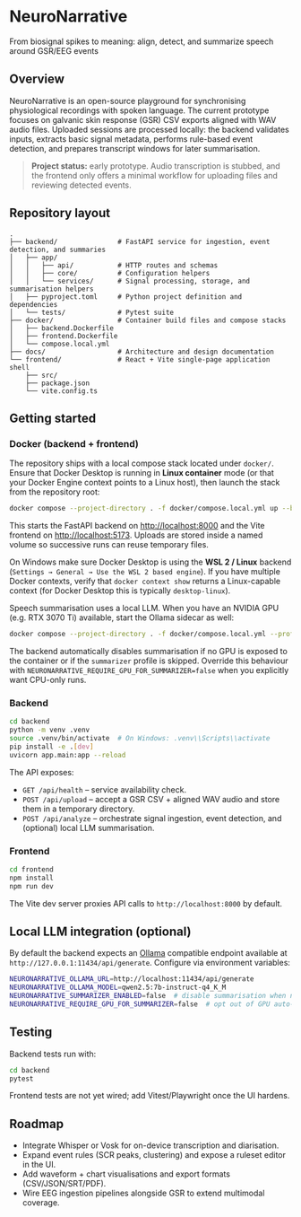 # NeuroNarrative
From biosignal spikes to meaning: align, detect, and summarize speech around GSR/EEG events

## Overview
NeuroNarrative is an open-source playground for synchronising physiological recordings with spoken language.
The current prototype focuses on galvanic skin response (GSR) CSV exports aligned with WAV audio files.
Uploaded sessions are processed locally: the backend validates inputs, extracts basic signal metadata,
performs rule-based event detection, and prepares transcript windows for later summarisation.

> **Project status:** early prototype. Audio transcription is stubbed, and the frontend only offers a minimal
> workflow for uploading files and reviewing detected events.

## Repository layout
```
.
├── backend/               # FastAPI service for ingestion, event detection, and summaries
│   ├── app/
│   │   ├── api/           # HTTP routes and schemas
│   │   ├── core/          # Configuration helpers
│   │   └── services/      # Signal processing, storage, and summarisation helpers
│   ├── pyproject.toml     # Python project definition and dependencies
│   └── tests/             # Pytest suite
├── docker/                # Container build files and compose stacks
│   ├── backend.Dockerfile
│   ├── frontend.Dockerfile
│   └── compose.local.yml
├── docs/                  # Architecture and design documentation
└── frontend/              # React + Vite single-page application shell
    ├── src/
    ├── package.json
    └── vite.config.ts
```

## Getting started

### Docker (backend + frontend)

The repository ships with a local compose stack located under `docker/`. Ensure that Docker Desktop
is running in **Linux container** mode (or that your Docker Engine context points to a Linux host),
then launch the stack from the repository root:

```bash
docker compose --project-directory . -f docker/compose.local.yml up --build
```

This starts the FastAPI backend on <http://localhost:8000> and the Vite frontend on
<http://localhost:5173>. Uploads are stored inside a named volume so successive runs can reuse
temporary files.

On Windows make sure Docker Desktop is using the **WSL 2 / Linux** backend (`Settings → General → Use the WSL 2 based engine`).
If you have multiple Docker contexts, verify that `docker context show` returns a Linux-capable
context (for Docker Desktop this is typically `desktop-linux`).

Speech summarisation uses a local LLM. When you have an NVIDIA GPU (e.g. RTX 3070 Ti) available, start
the Ollama sidecar as well:

```bash
docker compose --project-directory . -f docker/compose.local.yml --profile summarizer up --build
```

The backend automatically disables summarisation if no GPU is exposed to the container or if the
`summarizer` profile is skipped. Override this behaviour with
`NEURONARRATIVE_REQUIRE_GPU_FOR_SUMMARIZER=false` when you explicitly want CPU-only runs.

### Backend
```bash
cd backend
python -m venv .venv
source .venv/bin/activate  # On Windows: .venv\\Scripts\\activate
pip install -e .[dev]
uvicorn app.main:app --reload
```

The API exposes:
- `GET /api/health` – service availability check.
- `POST /api/upload` – accept a GSR CSV + aligned WAV audio and store them in a temporary directory.
- `POST /api/analyze` – orchestrate signal ingestion, event detection, and (optional) local LLM summarisation.

### Frontend
```bash
cd frontend
npm install
npm run dev
```

The Vite dev server proxies API calls to `http://localhost:8000` by default.

## Local LLM integration (optional)
By default the backend expects an [Ollama](https://ollama.com/) compatible endpoint available at
`http://127.0.0.1:11434/api/generate`. Configure via environment variables:
```bash
NEURONARRATIVE_OLLAMA_URL=http://localhost:11434/api/generate
NEURONARRATIVE_OLLAMA_MODEL=qwen2.5:7b-instruct-q4_K_M
NEURONARRATIVE_SUMMARIZER_ENABLED=false  # disable summarisation when no local model is running
NEURONARRATIVE_REQUIRE_GPU_FOR_SUMMARIZER=false  # opt out of GPU auto-detection guard
```

## Testing
Backend tests run with:
```bash
cd backend
pytest
```

Frontend tests are not yet wired; add Vitest/Playwright once the UI hardens.

## Roadmap
- Integrate Whisper or Vosk for on-device transcription and diarisation.
- Expand event rules (SCR peaks, clustering) and expose a ruleset editor in the UI.
- Add waveform + chart visualisations and export formats (CSV/JSON/SRT/PDF).
- Wire EEG ingestion pipelines alongside GSR to extend multimodal coverage.
